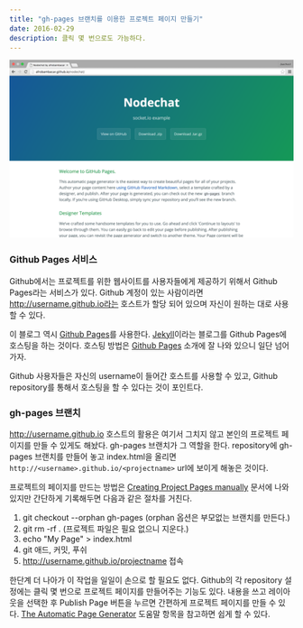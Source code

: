 ```yaml
---
title: "gh-pages 브랜치를 이용한 프로젝트 페이지 만들기"
date: 2016-02-29
description: 클릭 몇 번으로도 가능하다.
---
```


<img src="/assets/images/20160229.png" />

### Github Pages 서비스

Github에서는 프로젝트를 위한 웹사이트를 사용자들에게 제공하기 위해서 Github Pages라는 서비스가 있다. Github 계정이 있는 사람이라면 http://username.github.io라는 호스트가 할당 되어 있으며 자신이 원하는 대로 사용할 수 있다.

이 블로그 역시 [Github Pages][Github Pages]를 사용한다. [Jekyll][Jekyll]이라는 블로그를 Github Pages에 호스팅을 하는 것이다. 호스팅 방법은 [Github Pages][Github Pages] 소개에 잘 나와 있으니 일단 넘어가자.

Github 사용자들은 자신의 username이 들어간 호스트를 사용할 수 있고, Github repository를 통해서 호스팅을 할 수 있다는 것이 포인트다.

### gh-pages 브랜치

http://username.github.io 호스트의 활용은 여기서 그치지 않고 본인의 프로젝트 페이지를 만들 수 있게도 해놨다. gh-pages 브랜치가 그 역할을 한다. repository에 gh-pages 브랜치를 만들어 놓고 index.html을 올리면 ```http://<username>.github.io/<projectname>``` url에 보이게 해놓은 것이다.

프로젝트의 페이지를 만드는 방법은 [Creating Project Pages manually][gh-pages] 문서에 나와 있지만 간단하게 기록해두면 다음과 같은 절차를 거친다.

1. git checkout --orphan gh-pages (orphan 옵션은 부모없는 브랜치를 만든다.)
2. git rm -rf . (프로젝트 파일은 필요 없으니 지운다.)
3. echo "My Page" > index.html
4. git 애드, 커밋, 푸쉬
5. http://username.github.io/projectname 접속

한단계 더 나아가 이 작업을 일일이 손으로 할 필요도 없다. Github의 각 repository 설정에는 클릭 몇 번으로 프로젝트 페이지를 만들어주는 기능도 있다. 내용을 쓰고 레이아웃을 선택한 후 Publish Page 버튼을 누르면 간편하게 프로젝트 페이지를 만들 수 있다. [The Automatic Page Generator][The Automatic Page Generator] 도움말 항목을 참고하면 쉽게 할 수 있다.


[Jekyll]: https://jekyllrb.com/
[Github Pages]: https://pages.github.com
[gh-pages]: https://help.github.com/articles/creating-project-pages-manually/
[The Automatic Page Generator]: https://help.github.com/articles/creating-pages-with-the-automatic-generator/